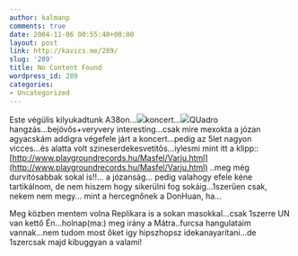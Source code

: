 ```yaml
---
author: kalmanp
comments: true
date: 2004-11-06 00:55:40+00:00
layout: post
link: http://kavics.me/289/
slug: '289'
title: No Content Found
wordpress_id: 289
categories:
- Uncategorized
---
```


Este végülis kilyukadtunk A38on...![](http://kavics.freeblog.hu/Files/masfel.gif)koncert...![](http://kavics.freeblog.hu/Files/Masfellogo.gif)QUadro hangzás...bejövős+veryvery interesting...csak mire mexokta a józan agyacskám addigra végefele járt a koncert...pedig az 5let nagyon vicces...és alatta volt szineserdekesvetitős...iylesmi mint itt a klipp:: [http://www.playgroundrecords.hu/Masfel/Varju.html](http://www.playgroundrecords.hu/Masfel/Varju.html) ..meg még durvítósabbak sokal is!!... a józanság... pedig valahogy efele kéne tartikálnom, de nem hiszem hogy sikerülni fog sokáig...1szerűen csak, nekem nem megy... mint a hercegnőnek a DonHuan, ha...




Meg közben mentem volna Replikara is a sokan masokkal...csak 1szerre UN van kettő Én...holnap(ma:) meg irány a Mátra..furcsa hangulataim vannak...nem tudom most őket igy hipszhopsz idekanayarítani...de 1szercsak majd kibuggyan a valami!
